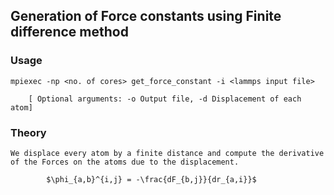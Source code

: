 ## Generation of Force constants using Finite difference method

    
###  Usage
   
    mpiexec -np <no. of cores> get_force_constant -i <lammps input file>   
        
        [ Optional arguments: -o Output file, -d Displacement of each atom]  
    
###  Theory  

    We displace every atom by a finite distance and compute the derivative of the Forces on the atoms due to the displacement.  
```
        $\phi_{a,b}^{i,j} = -\frac{dF_{b,j}}{dr_{a,i}}$
```
